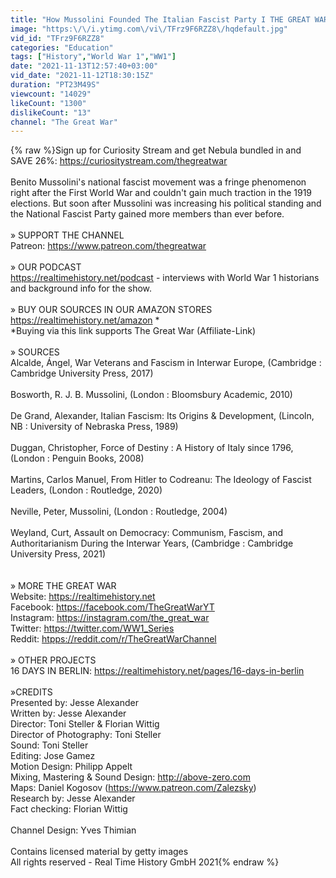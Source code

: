 ```yaml
---
title: "How Mussolini Founded The Italian Fascist Party I THE GREAT WAR 1921"
image: "https:\/\/i.ytimg.com\/vi\/TFrz9F6RZZ8\/hqdefault.jpg"
vid_id: "TFrz9F6RZZ8"
categories: "Education"
tags: ["History","World War 1","WW1"]
date: "2021-11-13T12:57:40+03:00"
vid_date: "2021-11-12T18:30:15Z"
duration: "PT23M49S"
viewcount: "14029"
likeCount: "1300"
dislikeCount: "13"
channel: "The Great War"
---
```

{% raw %}Sign up for Curiosity Stream and get Nebula bundled in and SAVE 26%: <a rel="nofollow" target="blank" href="https://curiositystream.com/thegreatwar">https://curiositystream.com/thegreatwar</a><br /><br />Benito Mussolini's national fascist movement was a fringe phenomenon right after the First World War and couldn't gain much traction in the 1919 elections. But soon after Mussolini was increasing his political standing and the National Fascist Party gained more members than ever before. <br /><br />» SUPPORT THE CHANNEL<br />Patreon: <a rel="nofollow" target="blank" href="https://www.patreon.com/thegreatwar">https://www.patreon.com/thegreatwar</a> <br /> <br />» OUR PODCAST<br /><a rel="nofollow" target="blank" href="https://realtimehistory.net/podcast">https://realtimehistory.net/podcast</a> - interviews with World War 1 historians and background info for the show. <br /><br />» BUY OUR SOURCES IN OUR AMAZON STORES<br /><a rel="nofollow" target="blank" href="https://realtimehistory.net/amazon">https://realtimehistory.net/amazon</a> * <br />*Buying via this link supports The Great War (Affiliate-Link) <br /><br />» SOURCES<br /> Alcalde, Ángel, War Veterans and Fascism in Interwar Europe, (Cambridge : Cambridge University Press, 2017)<br /><br />Bosworth, R. J. B. Mussolini, (London : Bloomsbury Academic, 2010)<br /><br />De Grand, Alexander, Italian Fascism: Its Origins &amp; Development, (Lincoln, NB : University of Nebraska Press, 1989)<br /><br />Duggan, Christopher, Force of Destiny : A History of Italy since 1796, (London : Penguin Books, 2008)<br /><br />Martins, Carlos Manuel, From Hitler to Codreanu: The Ideology of Fascist Leaders, (London : Routledge, 2020)<br /><br />Neville, Peter, Mussolini, (London : Routledge, 2004)<br /><br />Weyland, Curt, Assault on Democracy: Communism, Fascism, and Authoritarianism During the Interwar Years, (Cambridge : Cambridge University Press, 2021)<br /><br /><br />» MORE THE GREAT WAR<br />Website: <a rel="nofollow" target="blank" href="https://realtimehistory.net">https://realtimehistory.net</a> <br />Facebook: <a rel="nofollow" target="blank" href="https://facebook.com/TheGreatWarYT">https://facebook.com/TheGreatWarYT</a><br />Instagram: <a rel="nofollow" target="blank" href="https://instagram.com/the_great_war">https://instagram.com/the_great_war</a><br />Twitter: <a rel="nofollow" target="blank" href="https://twitter.com/WW1_Series">https://twitter.com/WW1_Series</a><br />Reddit: <a rel="nofollow" target="blank" href="htpps://reddit.com/r/TheGreatWarChannel">htpps://reddit.com/r/TheGreatWarChannel</a><br /> <br />» OTHER PROJECTS <br />16 DAYS IN BERLIN: <a rel="nofollow" target="blank" href="https://realtimehistory.net/pages/16-days-in-berlin">https://realtimehistory.net/pages/16-days-in-berlin</a> <br /><br />»CREDITS<br />Presented by: Jesse Alexander<br />Written by: Jesse Alexander<br />Director: Toni Steller &amp; Florian Wittig<br />Director of Photography: Toni Steller<br />Sound: Toni Steller<br />Editing: Jose Gamez<br />Motion Design: Philipp Appelt<br />Mixing, Mastering &amp; Sound Design: <a rel="nofollow" target="blank" href="http://above-zero.com">http://above-zero.com</a><br />Maps: Daniel Kogosov (<a rel="nofollow" target="blank" href="https://www.patreon.com/Zalezsky)">https://www.patreon.com/Zalezsky)</a><br />Research by: Jesse Alexander<br />Fact checking: Florian Wittig<br /><br />Channel Design: Yves Thimian<br /><br />Contains licensed material by getty images<br />All rights reserved - Real Time History GmbH 2021{% endraw %}
